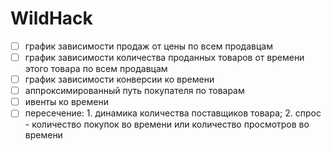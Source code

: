 # WildHack

- [ ] график зависимости продаж от цены по всем продавцам
- [ ] график зависимости количества проданных товаров от времени этого товара по всем продавцам
- [ ] график зависимости конверсии ко времени
- [ ] аппроксимированный путь покупателя по товарам
- [ ] ивенты ко времени
- [ ] пересечение: 1. динамика количества поставщиков товара; 2. спрос - количество покупок во времени или количество просмотров во времени
